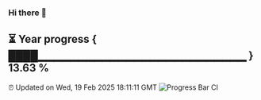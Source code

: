 ### Hi there 👋
⏳ Year progress { ████▁▁▁▁▁▁▁▁▁▁▁▁▁▁▁▁▁▁▁▁▁▁▁▁▁▁ } 13.63 %
---
⏰ Updated on Wed, 19 Feb 2025 18:11:11 GMT
![Progress Bar CI](https://github.com/Moyi321/Moyi321/workflows/Progress%20Bar%20CI/badge.svg)
